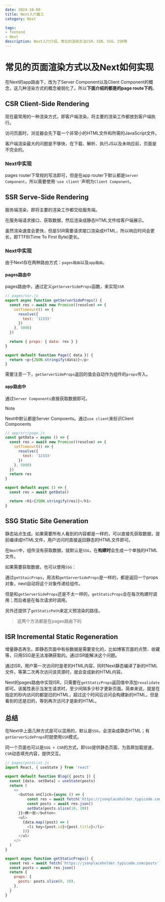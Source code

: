 ```yaml
---
date: 2024-10-08
title: Next入门篇三
category: Next

tags:
- fontend
- Next
description: Next入门介绍，常见的渲染方法CSR、SSR、SSG、ISR等
---
```


# 常见的页面渲染方式以及Next如何实现

在Next的app路由下，改为了Server Component以及Client Component的概念，这几种渲染方式的概念被弱化了。所以**下面介绍的都是的page route下的**。

## CSR Client-Side Rendering

现在最常用的一种渲染方式，即客户端渲染，将主要的渲染工作都放到客户端执行。

访问页面时，浏览器会先下载一个非常小的HTML文件和所需的JavaScript文件。

客户端渲染最大的问题是不够快，在下载、解析、执行JS以及未响应前，页面是不完全的。

### Next中实现

pages router下常规的写法即可，但是在app router下默认都是`Server Component`，所以需要使用`'use client'`声明为`Client Component`。

## SSR Serve-Side Rendering

服务端渲染，即将主要的渲染工作都交给服务端。

在服务端请求接口、获取数据，然后渲染成静态HTML文件给客户端展示。

虽然渲染速度会更快，但是SSR需要请求接口渲染成HTML，所以响应时间会更长，即TTFB(Time To First Byte)更长。

### Next中实现

由于Next存在两种路由方式：`pages路由`以及`app路由`。

#### pages路由中

pages路由中，通过定义`getServerSideProps`函数，来实现`SSR`

```js
// pages/ssr.js
export async function getServerSideProps() {
  const res = await new Promise((resolve) => {
    setTimeout(() => {
      resolve({
        test: '12333'
      })
    }, 5000)
  })
 
  return { props: { data: res } }
}

export default function Page({ data }) {
  return <p>{JSON.stringify(data)}</p>
}
```

需要注意一下，`getServerSideProps`返回的值会自动作为组件的`props`传入。

#### app路由中

通过`Server Components`直接获取数据即可。

> [!NOTE]
> Next中默认都是Server Compoents。通过`use client`来标识Client Components

```js
// app/srr/page.js
const getData = async () => {
  const res = await new Promise((resolve) => {
    setTimeout(() => {
      resolve({
        test: '12333'
      })
    }, 5000)
  })
  return res
}

export default async () => {
  const res = await getData()

  return <h1>{JSON.stringify(res)}</h1>
}
```

## SSG Static Site Generation

静态站点生成。如果需要所有人看到的内容都是一样的，可以直接先获取数据，提前编译成HTML文件，用户访问时直接返回静态的HTML文件即可。

在`Next`中，组件没有获取数据，就默认是`SSG`，在**构建时**会生成一个单独的HTML文件。

如果需要获取数据，也可以使用`SSG`：

通过`getStaicProps`，用法和`getServerSideProps`是一样的，都是返回一个props对象，next自动将这个对象传递给组件。

但是和`getServerSideProps`还是不太一样的，`getStaticProps`会在每次构建时调用；而后者是在每次请求时调用。

另外还提供了`getStaticPath`来定义预渲染的路径。

> 这两个方法都是在pages路由下的

## ISR Incremental Static Regeneration

增量静态再生。即静态页面中有些数据是需要变化的，比如博客页面的点赞、收藏等，只用SSG是无法准确获取的。通过ISR能解决这个问题。

通过ISR，用户第一次访问时是老的HTML内容，同时Next静态编译了新的HTML文件，等第二次再次访问该资源时，就会变成新的HTML内容。

Next的pages路由中实现ISR，只需要在`getStaticProps`返回值中添加`revalidate`即可。该属性表示当发生请求时，至少间隔多少秒才更新页面。简单来说，就是在指定的秒内访问的都是旧的HTML，超过这个时间后访问会构建新的HTML，但是看到的还是旧的，等到再次访问才是新的HTML。

## 总结

在Next中上面几种方式是可以混用的，默认是`SSG`，会渲染成静态HTML；有`getServerSideProps`时就使用`SSR`模式。

同一个页面也可以是`SSG + CSR`的方式，即`SSG`提供静态页面，为首屏加载提速，`CSR`动态填充内容，提供交互。

```js
// pages/postList.js
import React, { useState } from 'react'

export default function Blog({ posts }) {
  const [data, setData] = useState(posts)
  return (
    <>
      <button onClick={async () => {
          const res = await fetch('https://jsonplaceholder.typicode.com/posts')
          const posts = await res.json()
          setData(posts.slice(10, 20))
      }}>换一批</button>
      <ul>
        {data.map((post) => (
          <li key={post.id}>{post.title}</li>
        ))}
      </ul>
    </>
  )
}

export async function getStaticProps() {
  const res = await fetch('https://jsonplaceholder.typicode.com/posts')
  const posts = await res.json()
  return {
    props: {
      posts: posts.slice(0, 10),
    },
  }
}
```

